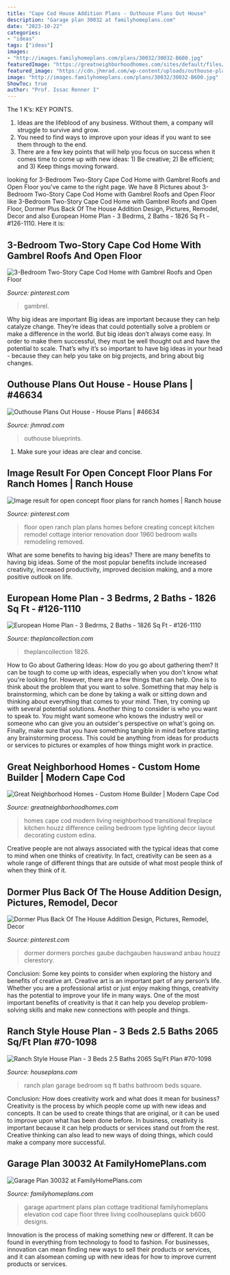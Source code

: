 ```yaml
---
title: "Cape Cod House Addition Plans - Outhouse Plans Out House"
description: "Garage plan 30032 at familyhomeplans.com"
date: "2023-10-22"
categories:
- "ideas"
tags: ["ideas"]
images:
- "http://images.familyhomeplans.com/plans/30032/30032-B600.jpg"
featuredImage: "https://greatneighborhoodhomes.com/sites/default/files/node_gallery/5124IndianolaAve_print_1.jpg"
featured_image: "https://cdn.jhmrad.com/wp-content/uploads/outhouse-plans-out-house_254061.jpg"
image: "http://images.familyhomeplans.com/plans/30032/30032-B600.jpg"
ShowToc: true
author: "Prof. Issac Renner I"
---
```



The 1 K’s: KEY POINTS.
1. Ideas are the lifeblood of any business. Without them, a company will struggle to survive and grow.
2. You need to find ways to improve upon your ideas if you want to see them through to the end.
3. There are a few key points that will help you focus on success when it comes time to come up with new ideas: 1) Be creative; 2) Be efficient; and 3) Keep things moving forward.

	

		
looking for 3-Bedroom Two-Story Cape Cod Home with Gambrel Roofs and Open Floor you've came to the right page. We have 8 Pictures about 3-Bedroom Two-Story Cape Cod Home with Gambrel Roofs and Open Floor like 3-Bedroom Two-Story Cape Cod Home with Gambrel Roofs and Open Floor, Dormer Plus Back Of The House Addition Design, Pictures, Remodel, Decor and also European Home Plan - 3 Bedrms, 2 Baths - 1826 Sq Ft - #126-1110. Here it is:
		
    
## 3-Bedroom Two-Story Cape Cod Home With Gambrel Roofs And Open Floor

<img loading=lazy src="https://i.pinimg.com/736x/9a/da/b8/9adab8451d80316e39c8c781aad67426.jpg" onerror="this.onerror=null;this.src='https://tse2.mm.bing.net/th?id=OIP.fwim4jwkuIH__J7uzCjL1QHaLH&amp;pid=15.1';" alt="3-Bedroom Two-Story Cape Cod Home with Gambrel Roofs and Open Floor">

_Source: pinterest.com_

>gambrel. 

	

Why big ideas are important
Big ideas are important because they can help catalyze change. They’re ideas that could potentially solve a problem or make a difference in the world. But big ideas don’t always come easy. In order to make them successful, they must be well thought out and have the potential to scale.
That’s why it’s so important to have big ideas in your head - because they can help you take on big projects, and bring about big changes.

    
## Outhouse Plans Out House - House Plans | #46634

<img loading=lazy src="https://cdn.jhmrad.com/wp-content/uploads/outhouse-plans-out-house_254061.jpg" onerror="this.onerror=null;this.src='https://tse3.mm.bing.net/th?id=OIP.i5VWTIOJgJHoIS1IsvTk6QHaFP&amp;pid=15.1';" alt="Outhouse Plans Out House - House Plans | #46634">

_Source: jhmrad.com_

>outhouse blueprints. 

	

1. Make sure your ideas are clear and concise.

    
## Image Result For Open Concept Floor Plans For Ranch Homes | Ranch House

<img loading=lazy src="https://i.pinimg.com/originals/ac/3a/a1/ac3aa1aaecbb12bc15104e977b2f9901.jpg" onerror="this.onerror=null;this.src='https://tse4.mm.bing.net/th?id=OIP.ewuLmSn4N7LYUwvXeghMQAHaFK&amp;pid=15.1';" alt="Image result for open concept floor plans for ranch homes | Ranch house">

_Source: pinterest.com_

>floor open ranch plan plans homes before creating concept kitchen remodel cottage interior renovation door 1960 bedroom walls remodeling removed. 

	

What are some benefits to having big ideas?
There are many benefits to having big ideas. Some of the most popular benefits include increased creativity, increased productivity, improved decision making, and a more positive outlook on life.

    
## European Home Plan - 3 Bedrms, 2 Baths - 1826 Sq Ft - #126-1110

<img loading=lazy src="https://www.theplancollection.com/Upload/Designers/126/1110/3872_Final_891_593.jpg" onerror="this.onerror=null;this.src='https://tse2.mm.bing.net/th?id=OIP.-wL7S5dKEx9gK2IYhya75AHaE7&amp;pid=15.1';" alt="European Home Plan - 3 Bedrms, 2 Baths - 1826 Sq Ft - #126-1110">

_Source: theplancollection.com_

>theplancollection 1826. 

	

How to Go about Gathering Ideas: How do you go about gathering them?
It can be tough to come up with ideas, especially when you don't know what you're looking for. However, there are a few things that can help. One is to think about the problem that you want to solve. Something that may help is brainstorming, which can be done by taking a walk or sitting down and thinking about everything that comes to your mind. Then, try coming up with several potential solutions. Another thing to consider is who you want to speak to. You might want someone who knows the industry well or someone who can give you an outsider's perspective on what's going on. Finally, make sure that you have something tangible in mind before starting any brainstorming process. This could be anything from ideas for products or services to pictures or examples of how things might work in practice.

    
## Great Neighborhood Homes - Custom Home Builder | Modern Cape Cod

<img loading=lazy src="https://greatneighborhoodhomes.com/sites/default/files/node_gallery/5124IndianolaAve_print_1.jpg" onerror="this.onerror=null;this.src='https://tse4.mm.bing.net/th?id=OIP.7YL2O8wgt8D98_n_DxFftQHaE7&amp;pid=15.1';" alt="Great Neighborhood Homes - Custom Home Builder | Modern Cape Cod">

_Source: greatneighborhoodhomes.com_

>homes cape cod modern living neighborhood transitional fireplace kitchen houzz difference ceiling bedroom type lighting decor layout decorating custom edina. 

	

Creative people are not always associated with the typical ideas that come to mind when one thinks of creativity. In fact, creativity can be seen as a whole range of different things that are outside of what most people think of when they think of it.

    
## Dormer Plus Back Of The House Addition Design, Pictures, Remodel, Decor

<img loading=lazy src="https://s-media-cache-ak0.pinimg.com/736x/79/73/23/7973230382111e46ec6fa25ec9037304.jpg" onerror="this.onerror=null;this.src='https://tse4.mm.bing.net/th?id=OIP.CLJCfb5pUuE8CuFmIbMzEQHaF7&amp;pid=15.1';" alt="Dormer Plus Back Of The House Addition Design, Pictures, Remodel, Decor">

_Source: pinterest.com_

>dormer dormers porches gaube dachgauben hauswand anbau houzz clerestory. 

	

Conclusion: Some key points to consider when exploring the history and benefits of creative art.
Creative art is an important part of any person’s life. Whether you are a professional artist or just enjoy making things, creativity has the potential to improve your life in many ways. One of the most important benefits of creativity is that it can help you develop problem-solving skills and make new connections with people and things.

    
## Ranch Style House Plan - 3 Beds 2.5 Baths 2065 Sq/Ft Plan #70-1098

<img loading=lazy src="https://cdn.houseplansservices.com/product/3nfa64p8i3cf98vdsni48u7706/w1024.jpg?v=17" onerror="this.onerror=null;this.src='https://tse3.mm.bing.net/th?id=OIP.bmejsYg33Ds3K2b7e5vswQHaFE&amp;pid=15.1';" alt="Ranch Style House Plan - 3 Beds 2.5 Baths 2065 Sq/Ft Plan #70-1098">

_Source: houseplans.com_

>ranch plan garage bedroom sq ft baths bathroom beds square. 

	

Conclusion: How does creativity work and what does it mean for business?
Creativity is the process by which people come up with new ideas and concepts. It can be used to create things that are original, or it can be used to improve upon what has been done before. In business, creativity is important because it can help products or services stand out from the rest. Creative thinking can also lead to new ways of doing things, which could make a company more successful.

    
## Garage Plan 30032 At FamilyHomePlans.com

<img loading=lazy src="http://images.familyhomeplans.com/plans/30032/30032-B600.jpg" onerror="this.onerror=null;this.src='https://tse1.mm.bing.net/th?id=OIP.Txz3XX2VFl3cvUymvOdvhgHaE_&amp;pid=15.1';" alt="Garage Plan 30032 at FamilyHomePlans.com">

_Source: familyhomeplans.com_

>garage apartment plans plan cottage traditional familyhomeplans elevation cod cape floor three living coolhouseplans quick b600 designs. 

	

Innovation is the process of making something new or different. It can be found in everything from technology to food to fashion. For businesses, innovation can mean finding new ways to sell their products or services, and it can alsomean coming up with new ideas for how to improve current products or services.

